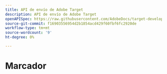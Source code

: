 ```yaml
---
title: API de envío de Adobe Target
description: API de envío de Adobe Target
openAPISpec: https://raw.githubusercontent.com/AdobeDocs/target-developers/main/src/delivery-api.json
source-git-commit: f16903556954d2b1854acd429f60fbf6fc2920de
workflow-type: tm+mt
source-wordcount: '9'
ht-degree: 0%

---
```



# Marcador

<!--

[//]: # (https://developers.adobetarget.com/2f4a900c-143b-48cd-bfab-14a866f1b460)

-->
